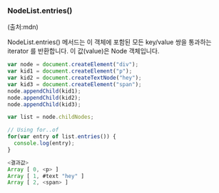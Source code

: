 ### NodeList.entries()

(출처:mdn)

NodeList.entries() 메서드는 이 객체에 포함된 모든 key/value 쌍을 통과하는 iterator 를 반환합니다. 이 값(value)은 Node 객체입니다.

```js
var node = document.createElement("div");
var kid1 = document.createElement("p");
var kid2 = document.createTextNode("hey");
var kid3 = document.createElement("span");
node.appendChild(kid1);
node.appendChild(kid2);
node.appendChild(kid3);

var list = node.childNodes;

// Using for..of
for(var entry of list.entries()) {
  console.log(entry);
}

<결과값>
Array [ 0, <p> ]
Array [ 1, #text "hey" ]
Array [ 2, <span> ]
```
